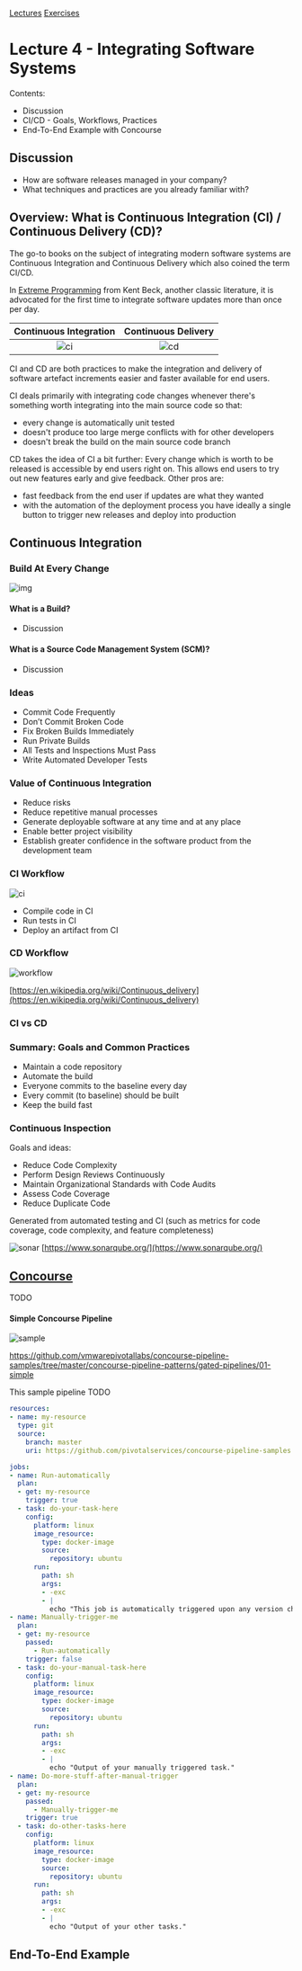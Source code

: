 [Lectures](../../README.md#school-lectures)
[Exercises](./exercise/README.md)

# Lecture 4 - Integrating Software Systems

Contents:
- Discussion
- CI/CD - Goals, Workflows, Practices
- End-To-End Example with Concourse

## Discussion
- How are software releases managed in your company?
- What techniques and practices are you already familiar with?

## Overview: What is Continuous Integration (CI) / Continuous Delivery (CD)?

The go-to books on the subject of integrating modern software systems are Continuous Integration and Continuous Delivery which also
coined the term CI/CD.

In [Extreme Programming](https://en.wikipedia.org/wiki/Extreme_programming) from Kent Beck, another classic literature, it is advocated for the first time
to integrate software updates more than once per day.

Continuous Integration             |  Continuous Delivery 
:-------------------------:|:-------------------------:
![ci](https://images-na.ssl-images-amazon.com/images/I/51lkZKjkpfL._SX376_BO1,204,203,200_.jpg) | ![cd](https://images-na.ssl-images-amazon.com/images/I/51NbiDn81NL._SX385_BO1,204,203,200_.jpg)

CI and CD are both practices to make the integration and delivery of software artefact increments easier and faster available for end users.

CI deals primarily with integrating code changes whenever there's something worth integrating into the main source code so that:
- every change is automatically unit tested
- doesn't produce too large merge conflicts with for other developers
- doesn't break the build on the main source code branch

CD takes the idea of CI a bit further: Every change which is worth to be released is accessible by end users right on. This allows end users to try out new features early and give feedback. Other pros are:
- fast feedback from the end user if updates are what they wanted
- with the automation of the deployment process you have ideally a single button to trigger new releases and deploy into production

## Continuous Integration

### Build At Every Change

![img](https://user-images.githubusercontent.com/3501767/97041382-c5dbc680-156f-11eb-8136-5e1f0f1ffcd4.png)

#### What is a Build?

- Discussion

#### What is a Source Code Management System (SCM)?

- Discussion

### Ideas

- Commit Code Frequently
- Don’t Commit Broken Code
- Fix Broken Builds Immediately
- Run Private Builds
- All Tests and Inspections Must Pass
- Write Automated Developer Tests

### Value of Continuous Integration

- Reduce risks
- Reduce repetitive manual processes
- Generate deployable software at any time and at any place
- Enable better project visibility
- Establish greater confidence in the software product from the development team

### CI Workflow

![ci](https://docs.microsoft.com/de-de/azure/cognitive-services/luis/media/luis-concept-devops-automation/luis-automation.png)

- Compile code in CI
- Run tests in CI
- Deploy an artifact from CI
 
### CD Workflow

![workflow](https://upload.wikimedia.org/wikipedia/commons/thumb/c/c3/Continuous_Delivery_process_diagram.svg/731px-Continuous_Delivery_process_diagram.svg.png)

[https://en.wikipedia.org/wiki/Continuous_delivery](https://en.wikipedia.org/wiki/Continuous_delivery)

### CI vs CD

### Summary: Goals and Common Practices

- Maintain a code repository
- Automate the build
- Everyone commits to the baseline every day
- Every commit (to baseline) should be built
- Keep the build fast

### Continuous Inspection

Goals and ideas:

- Reduce Code Complexity
- Perform Design Reviews Continuously
- Maintain Organizational Standards with Code Audits
- Assess Code Coverage
- Reduce Duplicate Code

Generated from automated testing and CI (such as metrics for code coverage, code complexity, and feature completeness)

![sonar](https://miro.medium.com/max/3964/1*z-kdUUZ8_ca6h7HFND-y4Q.png)
[https://www.sonarqube.org/](https://www.sonarqube.org/)

## [Concourse](https://github.com/concourse/concourse)

TODO

#### Simple Concourse Pipeline

![sample](https://raw.githubusercontent.com/lsilvapvt/misc-support-files/master/docs/images/simple-gated-pipeline.gif)

https://github.com/vmwarepivotallabs/concourse-pipeline-samples/tree/master/concourse-pipeline-patterns/gated-pipelines/01-simple

This sample pipeline TODO

```yml
resources:
- name: my-resource
  type: git
  source:
    branch: master
    uri: https://github.com/pivotalservices/concourse-pipeline-samples.git

jobs:
- name: Run-automatically
  plan:
  - get: my-resource
    trigger: true
  - task: do-your-task-here
    config:
      platform: linux
      image_resource:
        type: docker-image
        source:
          repository: ubuntu
      run:
        path: sh
        args:
        - -exc
        - |
          echo "This job is automatically triggered upon any version change in the resource."
- name: Manually-trigger-me
  plan:
  - get: my-resource
    passed:
      - Run-automatically
    trigger: false
  - task: do-your-manual-task-here
    config:
      platform: linux
      image_resource:
        type: docker-image
        source:
          repository: ubuntu
      run:
        path: sh
        args:
        - -exc
        - |
          echo "Output of your manually triggered task."
- name: Do-more-stuff-after-manual-trigger
  plan:
  - get: my-resource
    passed:
      - Manually-trigger-me
    trigger: true
  - task: do-other-tasks-here
    config:
      platform: linux
      image_resource:
        type: docker-image
        source:
          repository: ubuntu
      run:
        path: sh
        args:
        - -exc
        - |
          echo "Output of your other tasks."
```

## End-To-End Example
